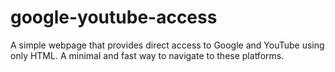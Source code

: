 # google-youtube-access
A simple webpage that provides direct access to Google and YouTube using only HTML. A minimal and fast way to navigate to these platforms.
